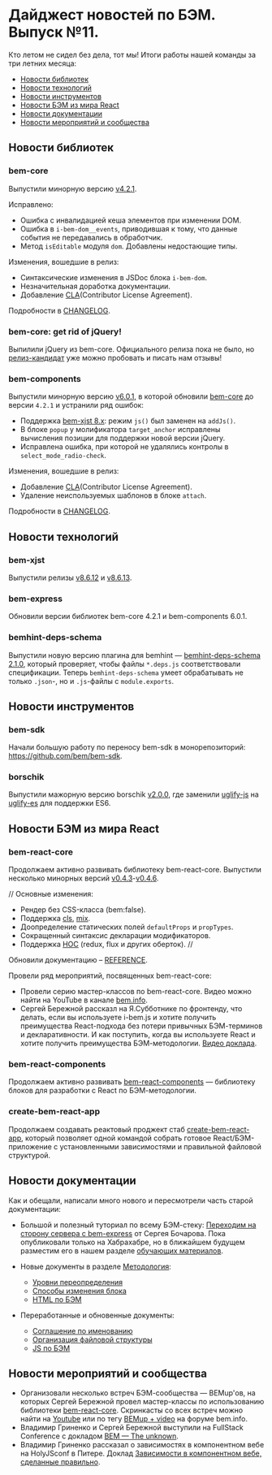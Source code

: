 # Дайджест новостей по БЭМ. Выпуск №11.

Кто летом не сидел без дела, тот мы! Итоги работы нашей команды за три летних месяца: 

* [Новости библиотек](#Новости-библиотек)
* [Новости технологий](#Новости-технологий)
* [Новости инструментов](#Новости-инструментов)
* [Новости БЭМ из мира React](#Новости-БЭМ-из-мира-react)
* [Новости документации](#Новости-документации)
* [Новости мероприятий и сообщества](#Новости-мероприятий-и-сообщества)


## Новости библиотек

### bem-core

Выпустили минорную версию [v4.2.1](https://github.com/bem/bem-core/tree/v4.2.1). 

Исправлено: 

* Ошибка с инвалидацией кеша элементов при изменении DOM.
* Ошибка в `i-bem-dom__events`, приводившая к тому, что данные события не передавались в обработчик.
* Метод `isEditable` модуля `dom`. Добавлены недостающие типы.

Изменения, вошедшие в релиз:

* Синтаксические изменения в JSDoc блока `i-bem-dom`.
* Незначительная доработка документации.
* Добавление [CLA](https://github.com/bem/bem-core/blob/v4/CLA.md)(Contributor License Agreement).

Подробности в [CHANGELOG](https://github.com/bem/bem-core/blob/v4.2.1/CHANGELOG.ru.md#421). 

### bem-core: get rid of jQuery!

Выпилили jQuery из bem-core. Официального релиза пока не было, но [релиз-кандидат](https://github.com/bem/bem-core/tree/turbo-rc.1) уже можно пробовать и писать нам отзывы!

### bem-components

Выпустили минорную версию [v6.0.1](https://github.com/bem/bem-components/tree/v6.0.1), в которой обновили [bem-core](https://github.com/bem/bem-core/tree/v4.2.1) до версии `4.2.1` и устранили ряд ошибок: 

* Поддержка [bem-xjst 8.x](https://github.com/bem/bem-xjst/releases/tag/v8.6.0): режим `js()` был заменен на `addJs()`.
* В блоке `popup` у молификатора `target_anchor` исправлены вычисления позиции для поддержки новой версии jQuery.
* Исправлена ошибка, при которой не удалялись контролы в `select_mode_radio-check`.

Изменения, вошедшие в релиз:

* Добавление [CLA](https://github.com/bem/bem-core/blob/v4/CLA.md)(Contributor License Agreement).
* Удаление неиспользуемых шаблонов в блоке `attach`. 

Подробности в [CHANGELOG](https://github.com/bem/bem-components/blob/v6.0.1/CHANGELOG.ru.md#601).

## Новости технологий

### bem-xjst
Выпустили релизы [v8.6.12](https://github.com/bem/bem-xjst/releases/tag/v8.6.12) и [v8.6.13](https://github.com/bem/bem-xjst/releases/tag/v8.6.13).

### bem-express
Обновили версии библиотек bem-core 4.2.1 и bem-components 6.0.1.

### bemhint-deps-schema
Выпустили новую версию плагина для bemhint — [bemhint-deps-schema 2.1.0](https://www.npmjs.com/package/bemhint-deps-schema), который проверяет, чтобы файлы `*.deps.js` соответствовали спецификации. Теперь `bemhint-deps-schema` умеет обрабатывать не только `.json`-, но и `.js`-файлы с `module.exports`.
 
## Новости инструментов

### bem-sdk
Начали большую работу по переносу bem-sdk в монорепозиторий: https://github.com/bem/bem-sdk.

### borschik
Выпустили мажорную версию borschik [v2.0.0](https://github.com/borschik/borschik/tree/v2.0.0), где заменили [uglify-js](https://www.npmjs.com/package/uglify-js) на [uglify-es](https://www.npmjs.com/package/uglify-es) для поддержки ES6.

## Новости БЭМ из мира React

### bem-react-core
Продолжаем активно развивать библиотеку bem-react-core. Выпустили несколько минорных версий [v0.4.3](https://github.com/bem/bem-react-core/tree/v0.4.3)-[v0.4.6](https://github.com/bem/bem-react-core/tree/v0.4.6). 

//
Основные изменения: 
- Рендер без CSS-класса (bem:false). 
- Поддержка [cls](https://github.com/bem/bem-react-core/blob/v0.4.2/REFERENCE.ru.md#cls), [mix](https://github.com/bem/bem-react-core/blob/v0.4.2/REFERENCE.ru.md#mix-addmix). 
- Доопределение статических полей `defaultProps` и `propTypes`. 
- Сокращенный синтаксис декларации модификаторов. 
- Поддержка [HOC](https://facebook.github.io/react/docs/higher-order-components.html) (redux, flux и других оберток). 
//

Обновили документацию – [REFERENCE](https://github.com/bem/bem-react-core/blob/master/REFERENCE.ru.md). 

Провели ряд мероприятий, посвященных bem-react-core:
* Провели серию мастер-классов по bem-react-core. Видео можно найти на YouTube в канале [bem.info](http://bit.ly/BEM-video).
* Сергей Бережной рассказл на Я.Субботнике по фронтенду, что делать, если вы используете i-bem.js и хотите получить преимущества React-подхода без потери привычных БЭМ-терминов и декларативности. И как поступить, когда вы используете React и хотите получить преимущества БЭМ-методологии. [Видео доклада](http://bit.ly/2xcIDlY).

### bem-react-components
Продолжаем активно развивать [bem-react-components](https://github.com/bem/bem-react-components) — библиотеку блоков для разработки с React по БЭМ-методологии. 

### create-bem-react-app
Продолжаем создавать реактовый проджект стаб [create-bem-react-app](https://github.com/bem/create-bem-react-app), который позволяет одной командой собрать готовое React/БЭМ-приложение с установленными зависимостями и правильной файловой структурой.  

## Новости документации

Как и обещали, написали много нового и пересмотрели часть старой документации:

* Большой и полезный туториал по всему БЭМ-стеку: [Переходим на сторону сервера с bem-express](https://habrahabr.ru/company/yandex/blog/337166/) от Сергея Бочарова. Пока опубликовали только на Хабрахабре, но в ближайшем будущем разместим его в нашем разделе [обучающих материалов](https://ru.bem.info/platform/tutorials/).
* Новые документы в разделе [Методология](https://ru.bem.info/method/):  
  * [Уровни переопределения]()  
  * [Способы изменения блока]()  
  * [HTML по БЭМ]()  

* Переработанные и обновенные документы:  
  * [Соглашение по именованию]()
  * [Организация файловой структуры]() 
  * [JS по БЭМ]()  


## Новости мероприятий и сообщества

* Организовали несколько встреч БЭМ-сообщества — BEMup'ов, на которых Сергей Бережной провел мастер-классы по использованию библиотеки [bem-react-core](https://github.com/bem/bem-react-core). Скринкасты со всех встреч можно найти на [Youtube](https://www.youtube.com/channel/UCsHVzqjMO31I8qKHhWHsobg?view_as=subscriber) или по тегу [BEMup + video](https://ru.bem.info/forum/?labels=BEMup%2Cvideo) на форуме bem.info.
* Владимир Гриненко и Сергей Бережной выступили на FullStack Conference с докладом [BEM — The unknown](http://bit.ly/2vLP5Tu).
* Владимир Гриненко рассказал о зависимостях в компонентном вебе на HolyJSconf в Питере. Доклад [Зависимости в компонентном вебе, сделанные правильно](http://bit.ly/2rWWEDY).
